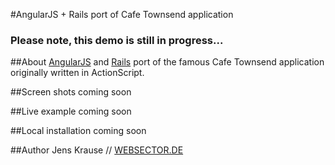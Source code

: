 #AngularJS + Rails port of Cafe Townsend application

### Please note, this demo is still in progress...

##About
[AngularJS](http://http://angularjs.org/) and [Rails](http://rubyonrails.org/) port of the famous Cafe Townsend application originally written in ActionScript.

##Screen shots
coming soon

##Live example
coming soon

##Local installation
coming soon

##Author
Jens Krause // [WEBSECTOR.DE](http://www.websector.de)
